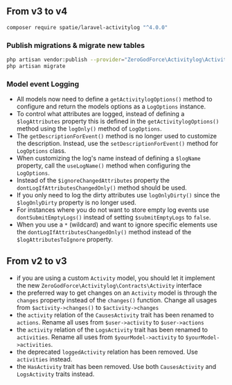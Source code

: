 ## From v3 to v4

``` bash
composer require spatie/laravel-activitylog "^4.0.0"
```

### Publish migrations & migrate new tables

``` bash
php artisan vendor:publish --provider="ZeroGodForce\Activitylog\ActivitylogServiceProvider" --tag="activitylog-migrations"
php artisan migrate
```

### Model event Logging

- All models now need to define a `getActivitylogOptions()` method to configure and return the models options as a `LogOptions` instance.
- To control what attributes are logged, instead of defining a `$logAttributes` property this is defined in the `getActivitylogOptions()` method using the `logOnly()` method of `LogOptions`.
- The `getDescriptionForEvent()` method is no longer used to customize the description. Instead, use the `setDescriptionForEvent()` method for `LogOptions` class.
- When customizing the log's name instead of defining a `$logName` property, call the `useLogName()` method when configuring the `LogOptions`.
- Instead of the `$ignoreChangedAttributes` property the ` dontLogIfAttributesChangedOnly()` method should be used.
- If you only need to log the dirty attributes use `logOnlyDirty()` since the `$logOnlyDirty` property is no longer used.
- For instances where you do not want to store empty log events use `dontSubmitEmptyLogs()` instead of setting `$submitEmptyLogs` to `false`.
- When you use a `*` (wildcard) and want to ignore specific elements use the `dontLogIfAttributesChangedOnly()` method instead of the `$logAttributesToIgnore` property.

## From v2 to v3

- if you are using a custom `Activity` model, you should let it implement the new `ZeroGodForce\Activitylog\Contracts\Activity` interface
- the preferred way to get changes on an `Activity` model is through the `changes` property instead of the `changes()` function. Change all usages from
`$activity->changes()` to `$activity->changes`
- the `activity` relation of the `CausesActivity` trait has been renamed to `actions`.  Rename all uses from `$user->activity` to `$user->actions`
- the `activity` relation of the `LogsActivity` trait has been renamed to `activities`. Rename all uses from `$yourModel->activity` to `$yourModel->activities`.
- the deprecated `loggedActivity` relation has been removed. Use `activities` instead.
- the `HasActivity` trait has been removed. Use both `CausesActivity` and `LogsActivity` traits instead.
